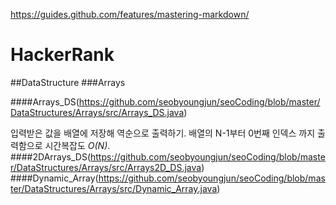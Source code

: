 https://guides.github.com/features/mastering-markdown/
# HackerRank
##DataStructure
###Arrays

####Arrays_DS(https://github.com/seobyoungjun/seoCoding/blob/master/DataStructures/Arrays/src/Arrays_DS.java)</p>
      입력받은 값을 배열에 저장해 역순으로 출력하기.
      배열의 N-1부터 0번째 인덱스 까지 출력함으로 시간복잡도 *O(N)*.
####2DArrays_DS(https://github.com/seobyoungjun/seoCoding/blob/master/DataStructures/Arrays/src/Arrays2D_DS.java)
####Dynamic_Array(https://github.com/seobyoungjun/seoCoding/blob/master/DataStructures/Arrays/src/Dynamic_Array.java)

